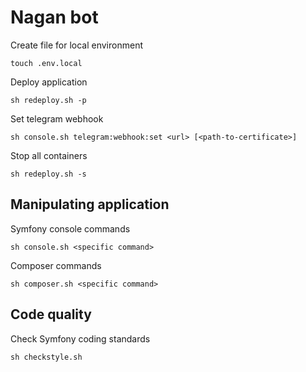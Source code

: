 # Nagan bot

Create file for local environment
```
touch .env.local
```

Deploy application
```
sh redeploy.sh -p
```

Set telegram webhook
```
sh console.sh telegram:webhook:set <url> [<path-to-certificate>]
```

Stop all containers
```
sh redeploy.sh -s
```

## Manipulating application

Symfony console commands
```
sh console.sh <specific command>
```

Composer commands
```
sh composer.sh <specific command>
```

## Code quality

Check Symfony coding standards
```
sh checkstyle.sh
```
